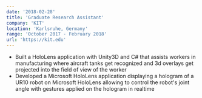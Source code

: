 ```yaml
---
date: '2018-02-28'
title: 'Graduate Research Assistant'
company: 'KIT'
location: 'Karlsruhe, Germany'
range: 'October 2017 - February 2018'
url: 'https://kit.edu'
---
```


- Built a HoloLens application with Unity3D and C# that assists workers in manufacturing where aircraft tanks get recognized and 3d overlays get projected into the field of view of the worker
- Developed a Microsoft HoloLens application displaying a hologram of a UR10 robot on Microsoft HoloLens allowing to control the robot's joint angle with gestures applied on the hologram in realtime
